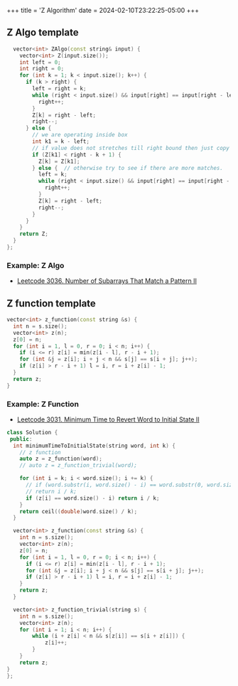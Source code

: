 +++
title = 'Z Algorithm'
date = 2024-02-10T23:22:25-05:00
+++

<!--more-->

## Z Algo template
```c++
  vector<int> ZAlgo(const string& input) {
    vector<int> Z(input.size());
    int left = 0;
    int right = 0;
    for (int k = 1; k < input.size(); k++) {
      if (k > right) {
        left = right = k;
        while (right < input.size() && input[right] == input[right - left]) {
          right++;
        }
        Z[k] = right - left;
        right--;
      } else {
        // we are operating inside box
        int k1 = k - left;
        // if value does not stretches till right bound then just copy it.
        if (Z[k1] < right - k + 1) {
          Z[k] = Z[k1];
        } else {  // otherwise try to see if there are more matches.
          left = k;
          while (right < input.size() && input[right] == input[right - left]) {
            right++;
          }
          Z[k] = right - left;
          right--;
        }
      }
    }
    return Z;
  }
};
```

### Example: Z Algo
- [Leetcode 3036. Number of Subarrays That Match a Pattern II](https://leetcode.com/problems/number-of-subarrays-that-match-a-pattern-ii/description/)



## Z function template
```c++
vector<int> z_function(const string &s) {
  int n = s.size();
  vector<int> z(n);
  z[0] = n;
  for (int i = 1, l = 0, r = 0; i < n; i++) {
    if (i <= r) z[i] = min(z[i - l], r - i + 1);
    for (int &j = z[i]; i + j < n && s[j] == s[i + j]; j++);
    if (z[i] > r - i + 1) l = i, r = i + z[i] - 1;
  }
  return z;
}
```

### Example: Z Function
- [Leetcode 3031. Minimum Time to Revert Word to Initial State II](https://leetcode.com/problems/minimum-time-to-revert-word-to-initial-state-ii/description/)

```c++
class Solution {
 public:
  int minimumTimeToInitialState(string word, int k) {
    // z function
    auto z = z_function(word);
    // auto z = z_function_trivial(word);

    for (int i = k; i < word.size(); i += k) {
      // if (word.substr(i, word.size() - i) == word.substr(0, word.size() - i))
      // return i / k;
      if (z[i] == word.size() - i) return i / k;
    }
    return ceil((double)word.size() / k);
  }

  vector<int> z_function(const string &s) {
    int n = s.size();
    vector<int> z(n);
    z[0] = n;
    for (int i = 1, l = 0, r = 0; i < n; i++) {
      if (i <= r) z[i] = min(z[i - l], r - i + 1);
      for (int &j = z[i]; i + j < n && s[j] == s[i + j]; j++);
      if (z[i] > r - i + 1) l = i, r = i + z[i] - 1;
    }
    return z;
  }

  vector<int> z_function_trivial(string s) {
    int n = s.size();
    vector<int> z(n);
    for (int i = 1; i < n; i++) {
        while (i + z[i] < n && s[z[i]] == s[i + z[i]]) {
            z[i]++;
        }
    }
    return z;
}
};
```